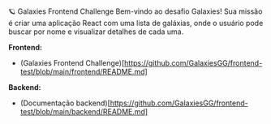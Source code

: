 🪐 Galaxies Frontend Challenge
Bem-vindo ao desafio Galaxies!
Sua missão é criar uma aplicação React com uma lista de galáxias, onde o usuário pode buscar por nome e visualizar detalhes de cada uma.

**Frontend:**

- (Galaxies Frontend Challenge)[https://github.com/GalaxiesGG/frontend-test/blob/main/frontend/README.md]

**Backend:**

- (Documentação backend)[https://github.com/GalaxiesGG/frontend-test/blob/main/backend/README.md]
